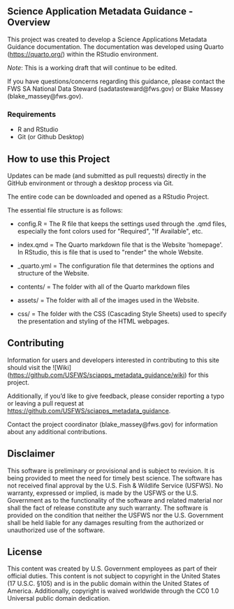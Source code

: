 ## Science Application Metadata Guidance - Overview

This project was created to develop a Science Applications Metadata Guidance
documentation. The documentation was developed using Quarto
(https://quarto.org/) within the RStudio environment.

*Note*: This is a working draft that will continue to be edited.

If you have questions/concerns regarding this guidance, please contact the FWS
SA National Data Steward (sadatasteward\@fws.gov) or Blake Massey
(blake_massey\@fws.gov).

### Requirements

-   R and RStudio
-   Git (or Github Desktop)

## How to use this Project

Updates can be made (and submitted as pull requests) directly in the GitHub
environment or through a desktop process via Git.

The entire code can be downloaded and opened as a RStudio Project.

The essential file structure is as follows:

-   config.R = The R file that keeps the settings used through the .qmd files, 
    especially the font colors used for "Required", "If Available", etc. 

-   index.qmd = The Quarto markdown file that is the Website 'homepage'. In
    RStudio, this is file that is used to "render" the whole Website.

-   \_quarto.yml = The configuration file that determines the options and
    structure of the Website.

-   contents/ = The folder with all of the Quarto markdown files

-   assets/ = The folder with all of the images used in the Website.

-   css/ = The folder with the CSS (Cascading Style Sheets) used to specify the
    presentation and styling of the HTML webpages.

## Contributing

Information for users and developers interested in contributing to this site
should visit the
\![Wiki\](<https://github.com/USFWS/sciapps_metadata_guidance/wiki>) for this
project.

Additionally, if you’d like to give feedback, please consider reporting a typo
or leaving a pull request at https://github.com/USFWS/sciapps_metadata_guidance.

Contact the project coordinator (blake_massey\@fws.gov) for information about
any additional contributions.

## Disclaimer

This software is preliminary or provisional and is subject to revision. It is
being provided to meet the need for timely best science. The software has not
received final approval by the U.S. Fish & Wildlife Service (USFWS). No
warranty, expressed or implied, is made by the USFWS or the U.S. Government as
to the functionality of the software and related material nor shall the fact of
release constitute any such warranty. The software is provided on the condition
that neither the USFWS nor the U.S. Government shall be held liable for any
damages resulting from the authorized or unauthorized use of the software.

## License

This content was created by U.S. Government employees as part of their official
duties. This content is not subject to copyright in the United States (17 U.S.C.
§105) and is in the public domain within the United States of America.
Additionally, copyright is waived worldwide through the CC0 1.0 Universal public
domain dedication.
